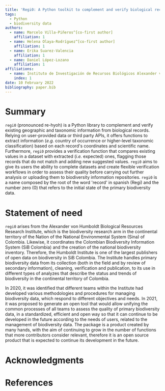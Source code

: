 ```yaml
---
title: 'Regi0: A Python toolkit to complement and verify biological records'
tags:
  - Python
  - biodiversity data
authors:
  - name: Marcelo Villa-Piñeros^[co-first author]
    affiliation: 1
  - name: Helena Olaya-Rodríguez^[co-first author]
    affiliation: 1
  - name: Erika Suarez-Valencia
    affiliation: 1
  - name: Daniel López-Lozano
    affiliation: 1
affiliations:
  - name: Instituto de Investigación de Recursos Biológicos Alexander von Humboldt, Bogotá, Colombia
    index: 1
date: 10 February 2022
bibliography: paper.bib
---
```

 
# Summary
`regi0` (pronounced re-hyoh) is a Python library to complement and verify existing geographic and taxonomic
information from biological records. Relying on user-provided data or third party APIs, it offers functions
to extract information (*e.g.* country of occurrence or higher-level taxonomic classification) based on each
record's coordinates and scientific name. Furthermore, `regi0` provides a verification function that compares 
existing values in a dataset with extracted (*i.e.* expected) ones, flagging those records that do not match
and adding new suggested values. `regi0` aims to give its users the ability to complete datasets and create 
flexible verification workflows in order to assess their quality before carrying out further analysis or 
uploading them to biodiversity information repositories. `regi0` is a name composed by the root of the word 
'record' in spanish (Regi) and the number zero (0) that refers to the initial state of the primary biodiversity data. 

# Statement of need
`regi0` arises from the Alexander von Humboldt Biological Resources Research Institute, which is the biodiversity 
research arm in the continental territory of the Nation of the National Environmental System (Sina) of Colombia. 
Likewise, it coordinates the Colombian Biodiversity Information System (SiB Colombia) and the creation of the national 
biodiversity inventory. Therefore, the Humboldt Institute is one of the largest publishers of open data on biodiversity 
in SiB Colombia. The Institute handles primary biodiversity data from its collection (both in the field and by review of 
secondary information), cleaning, verification and publication, to its use in different types of analyzes that describe 
the status and trends of biodiversity in the continental territory of Colombia. 

In 2020, it was identified that different teams within the Institute had developed various methodologies and procedures 
for managing biodiversity data, which respond to different objectives and needs. In 2021, it was proposed to generate an 
open tool that would allow unifying the common processes of all teams to assess the quality of primary biodiversity data, 
in a standardized, efficient and open way so that it can continue to be developed in the future according to the needs of 
users, related to the management of biodiversity data. The package is a product created by many hands, with the aim of 
continuing to grow in the number of functions that more contributors consider relevant, therefore it is an open source product 
that is expected to continue its development in the future.

# Acknowledgments

# References
